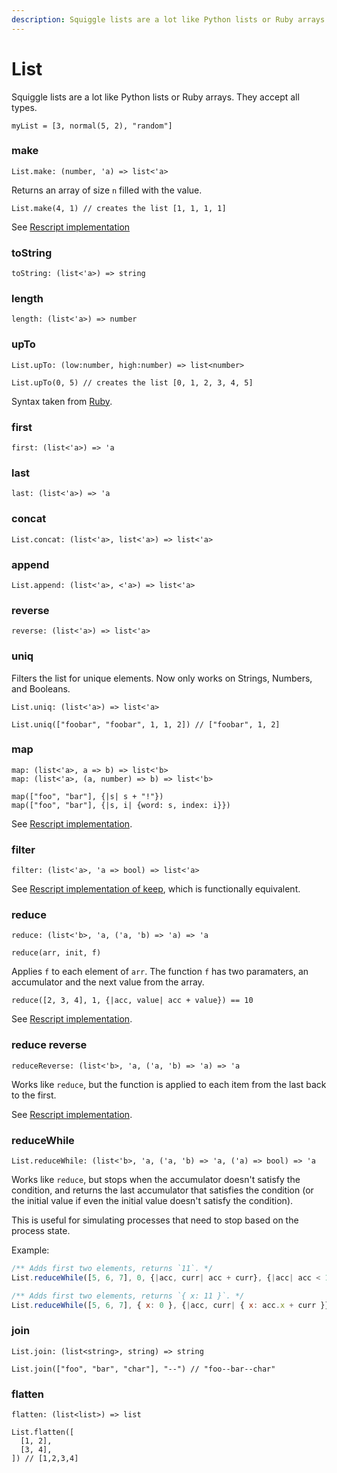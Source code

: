 ```yaml
---
description: Squiggle lists are a lot like Python lists or Ruby arrays. They accept all types.
---
```


# List

Squiggle lists are a lot like Python lists or Ruby arrays. They accept all types.

```squiggle
myList = [3, normal(5, 2), "random"]
```

### make

```
List.make: (number, 'a) => list<'a>
```

Returns an array of size `n` filled with the value.

```squiggle
List.make(4, 1) // creates the list [1, 1, 1, 1]
```

See [Rescript implementation](https://rescript-lang.org/docs/manual/latest/api/belt/array#make)

### toString

```
toString: (list<'a>) => string
```

### length

```
length: (list<'a>) => number
```

### upTo

```
List.upTo: (low:number, high:number) => list<number>
```

```squiggle
List.upTo(0, 5) // creates the list [0, 1, 2, 3, 4, 5]
```

Syntax taken from [Ruby](https://apidock.com/ruby/v2_5_5/Integer/upto).

### first

```
first: (list<'a>) => 'a
```

### last

```
last: (list<'a>) => 'a
```

### concat

```
List.concat: (list<'a>, list<'a>) => list<'a>
```

### append

```
List.append: (list<'a>, <'a>) => list<'a>
```

### reverse

```
reverse: (list<'a>) => list<'a>
```

### uniq

Filters the list for unique elements. Now only works on Strings, Numbers, and Booleans.

```
List.uniq: (list<'a>) => list<'a>
```

```squiggle
List.uniq(["foobar", "foobar", 1, 1, 2]) // ["foobar", 1, 2]
```

### map

```
map: (list<'a>, a => b) => list<'b>
map: (list<'a>, (a, number) => b) => list<'b>
```

```squiggle
map(["foo", "bar"], {|s| s + "!"})
map(["foo", "bar"], {|s, i| {word: s, index: i}})
```

See [Rescript implementation](https://rescript-lang.org/docs/manual/latest/api/belt/array#map).

### filter

```
filter: (list<'a>, 'a => bool) => list<'a>
```

See [Rescript implementation of keep](https://rescript-lang.org/docs/manual/latest/api/belt/array#keep), which is functionally equivalent.

### reduce

```
reduce: (list<'b>, 'a, ('a, 'b) => 'a) => 'a
```

`reduce(arr, init, f)`

Applies `f` to each element of `arr`. The function `f` has two paramaters, an accumulator and the next value from the array.

```squiggle
reduce([2, 3, 4], 1, {|acc, value| acc + value}) == 10
```

See [Rescript implementation](https://rescript-lang.org/docs/manual/latest/api/belt/array#reduce).

### reduce reverse

```
reduceReverse: (list<'b>, 'a, ('a, 'b) => 'a) => 'a
```

Works like `reduce`, but the function is applied to each item from the last back to the first.

See [Rescript implementation](https://rescript-lang.org/docs/manual/latest/api/belt/array#reducereverse).

### reduceWhile

```
List.reduceWhile: (list<'b>, 'a, ('a, 'b) => 'a, ('a) => bool) => 'a
```

Works like `reduce`, but stops when the accumulator doesn't satisfy the condition, and returns the last accumulator that satisfies the condition (or the initial value if even the initial value doesn't satisfy the condition).

This is useful for simulating processes that need to stop based on the process state.

Example:

```js
/** Adds first two elements, returns `11`. */
List.reduceWhile([5, 6, 7], 0, {|acc, curr| acc + curr}, {|acc| acc < 15})

/** Adds first two elements, returns `{ x: 11 }`. */
List.reduceWhile([5, 6, 7], { x: 0 }, {|acc, curr| { x: acc.x + curr }}, {|acc| acc.x < 15})
```

### join

```
List.join: (list<string>, string) => string
```

```squiggle
List.join(["foo", "bar", "char"], "--") // "foo--bar--char"
```

### flatten

```
flatten: (list<list>) => list
```

```squiggle
List.flatten([
  [1, 2],
  [3, 4],
]) // [1,2,3,4]
```
